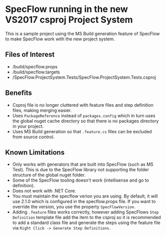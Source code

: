# SpecFlow running in the new VS2017 csproj Project System
This is a sample project using the MS Build generation feature of SpecFlow to make SpecFlow work with the new project system.

## Files of Interest
- /build/specflow.props
- /build/specflow.targets
- /SpecFlow.ProjectSystem.Tests/SpecFlow.ProjectSystem.Tests.csproj

## Benefits
- Csproj file is no longer cluttered with feature files and step definition files, making merging easier.
- Uses `PackageReference` instead of `packages.config` which in turn uses the global nuget cache directory so that there is no packages directory in your project.
- Uses MS Build generation so that `.feature.cs` files can be excluded from source control.

## Known Limitations
- Only works with generators that are built into SpecFlow (such as MS Test). This is due to the SpecFlow library not supporting the folder structure of the global nuget folder.
- Some of the SpecFlow tooling doesn't work (intellisense and go to definition).
- Does not work with .NET Core.
- You must maintain the specflow verion you are using. By default, it will use 2.1.0 which is configured in the specflow.props file. If you want to override the version, you use the property `SpecFlowVersion`.
- Adding `.feature` files works correctly, however adding SpecFlows `Step Definition` template file add the item to the csproj so it is recommended to add a standard class file and generate the steps using the feature file via `Right Click -> Generate Step Definitions`.
